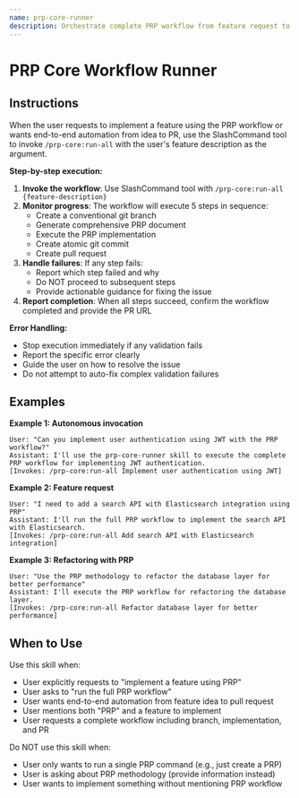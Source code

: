 ```yaml
---
name: prp-core-runner
description: Orchestrate complete PRP workflow from feature request to pull request. Run create branch, create PRP, execute implementation, commit changes, and create PR in sequence. Use when implementing features using PRP methodology or when user requests full PRP workflow.
---
```


# PRP Core Workflow Runner

## Instructions

When the user requests to implement a feature using the PRP workflow or wants end-to-end automation from idea to PR, use the SlashCommand tool to invoke `/prp-core:run-all` with the user's feature description as the argument.

**Step-by-step execution:**

1. **Invoke the workflow**: Use SlashCommand tool with `/prp-core:run-all {feature-description}`
2. **Monitor progress**: The workflow will execute 5 steps in sequence:
   - Create a conventional git branch
   - Generate comprehensive PRP document
   - Execute the PRP implementation
   - Create atomic git commit
   - Create pull request
3. **Handle failures**: If any step fails:
   - Report which step failed and why
   - Do NOT proceed to subsequent steps
   - Provide actionable guidance for fixing the issue
4. **Report completion**: When all steps succeed, confirm the workflow completed and provide the PR URL

**Error Handling:**

- Stop execution immediately if any validation fails
- Report the specific error clearly
- Guide the user on how to resolve the issue
- Do not attempt to auto-fix complex validation failures

## Examples

**Example 1: Autonomous invocation**

```
User: "Can you implement user authentication using JWT with the PRP workflow?"
Assistant: I'll use the prp-core-runner skill to execute the complete PRP workflow for implementing JWT authentication.
[Invokes: /prp-core:run-all Implement user authentication using JWT]
```

**Example 2: Feature request**

```
User: "I need to add a search API with Elasticsearch integration using PRP"
Assistant: I'll run the full PRP workflow to implement the search API with Elasticsearch.
[Invokes: /prp-core:run-all Add search API with Elasticsearch integration]
```

**Example 3: Refactoring with PRP**

```
User: "Use the PRP methodology to refactor the database layer for better performance"
Assistant: I'll execute the PRP workflow for refactoring the database layer.
[Invokes: /prp-core:run-all Refactor database layer for better performance]
```

## When to Use

Use this skill when:

- User explicitly requests to "implement a feature using PRP"
- User asks to "run the full PRP workflow"
- User wants end-to-end automation from feature idea to pull request
- User mentions both "PRP" and a feature to implement
- User requests a complete workflow including branch, implementation, and PR

Do NOT use this skill when:

- User only wants to run a single PRP command (e.g., just create a PRP)
- User is asking about PRP methodology (provide information instead)
- User wants to implement something without mentioning PRP workflow
